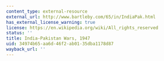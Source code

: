 ```yaml
---
content_type: external-resource
external_url: http://www.bartleby.com/65/in/IndiaPak.html
has_external_license_warning: true
license: https://en.wikipedia.org/wiki/All_rights_reserved
status: ''
title: India-Pakistan Wars, 1947
uid: 34974b65-aa6d-46f2-ab01-35dba1178d87
wayback_url: ''
---
```

